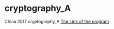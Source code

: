 # cryptography_A
China 2017 cryptography_A
[The Link of the program](http://www.sklois.cn/CryptoMath/jsst/201606/W020170626396203956043.zip)
